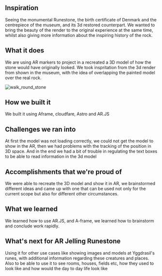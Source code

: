 
## Inspiration
Seeing the monumental Runestone, the birth certificate of Denmark and the centrepiece of the museum, and its 3d restored counterpart. We wanted to bring the beauty of the render to the original experience at  the same time, whilst also giving more information about the inspiring history of the rock.

## What it does
We are using AR markers to project in a recreated a 3D model of how the stone would have originally looked. We took inspritation from the 3d render from shown in the museum, with the idea of overlapping the painted model over the real rock.

![walk_round_stone](https://github.com/user-attachments/assets/0a7ac044-d57b-4631-aa5b-8eb21231d63c)


## How we built it
We built it using Aframe, cloudfare, Astro and AR.JS

## Challenges we ran into
At first the model was not loading correctly, we could not get the model to show in the AR, then we had problems with the tracking of the position in 3D space. And in the end we had a bit of trouble in regulating the text boxes to be able to read information in the 3d model

## Accomplishments that we're proud of
We were able to recreate the 3D model and show it in AR, we brainstormed different ideas and came up with one that can be used not only for the current scope but also for different other circumstances.

## What we learned
We learned how to use AR.JS, and A-frame, we learned how to brainstorm and conclude work rapidly.

## What's next for AR Jelling Runestone
Using it for other use cases like showing images and models at Yggdrasil's runes, with additional information regarding these creatures and places. Also to be able to use it to see rooms, houses, fields etc, how they used to look like and how would the day to day life look like
